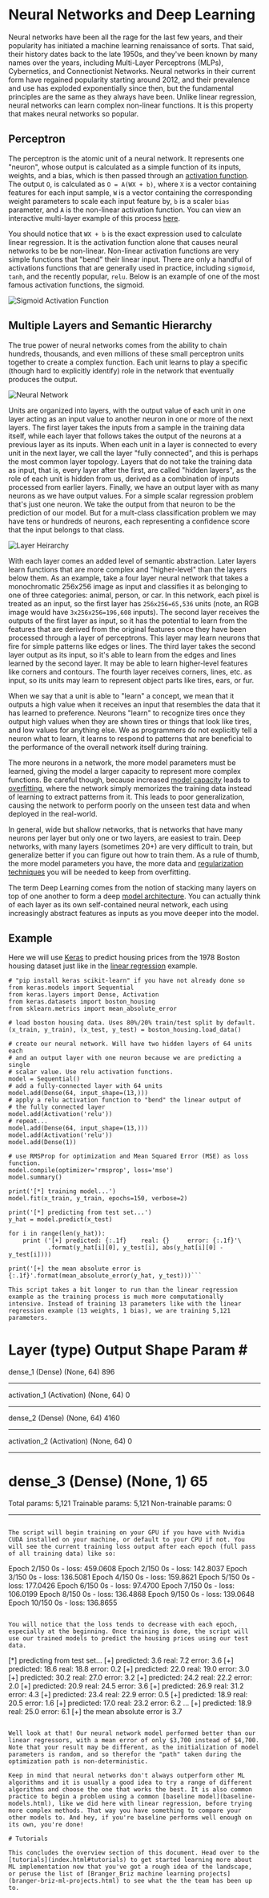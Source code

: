 # Neural Networks and Deep Learning

Neural networks have been all the rage for the last few years, and their popularity has initiated a machine learning renaissance of sorts. That said, their history dates back to the late 1950s, and they've been known by many names over the years, including Multi-Layer Perceptrons (MLPs), Cybernetics, and Connectionist Networks. Neural networks in their current form have regained popularity starting around 2012, and their prevalence and use has exploded exponentially since then, but the fundamental principles are the same as they always have been. Unlike linear regression, neural networks can learn complex non-linear functions. It is this property that makes neural networks so popular. 

## Perceptron

The perceptron is the atomic unit of a neural network. It represents one "neuron", whose output is calculated as a simple function of its inputs, weights, and a bias, which is then passed through an [activation function](https://machinelearningonline.blog/2017/06/21/activation-functions/). The output `O`, is calculated as `O = A(WX + b)`, where `X` is a vector containing features for each input sample, `W` is a vector containing the corresponding weight parameters to scale each input feature by, `b` is a scaler `bias` parameter, and `A` is the non-linear activation function. You can view an interactive multi-layer example of this process [here](https://ml4a.github.io/demos/simple_forward_pass/).

You should notice that `WX + b` is the exact expression used to calculate linear regression. It is the activation function alone that causes neural networks to be be non-linear. Non-linear activation functions are very simple functions that "bend" their linear input. There are only a handful of activations functions that are generally used in practice, including `sigmoid`, `tanh`, and the recently popular, `relu`. Below is an example of one of the most famous activation functions, the sigmoid. 

![Sigmoid Activation Function](images/sigmoid.gif)

## Multiple Layers and Semantic Hierarchy

The true power of neural networks comes from the ability to chain hundreds, thousands, and even millions of these small perceptron units together to create a complex function. Each unit learns to play a specific (though hard to explicitly identify) role in the network that eventually produces the output. 

![Neural Network](images/nn.png)

Units are organized into layers, with the output value of each unit in one layer acting as an input value to another neuron in one or more of the next layers. The first layer takes the inputs from a sample in the training data itself, while each layer that follows takes the output of the neurons at a previous layer as its inputs. When each unit in a layer is connected to every unit in the next layer, we call the layer "fully connected", and this is perhaps the most common layer topology. Layers that do not take the training data as input, that is, every layer after the first, are called "hidden layers", as the role of each unit is hidden from us, derived as a combination of inputs processed from earlier layers. Finally, we have an output layer with as many neurons as we have output values. For a simple scalar regression problem that's just one neuron. We take the output from that neuron to be the prediction of our model. But for a mult-class classification problem we may have tens or hundreds of neurons, each representing a confidence score that the input belongs to that class.

![Layer Heirarchy](images/layer-heirarchy.png)

With each layer comes an added level of semantic abstraction. Later layers learn functions that are more complex and "higher-level" than the layers below them. As an example, take a four layer neural network that takes a monochromatic 256x256 image as input and classifies it as belonging to one of three categories: animal, person, or car. In this network, each pixel is treated as an input, so the first layer has `256x256=65,536` units (note, an RGB image would have `3x256x256=196,608` inputs). The second layer receives the outputs of the first layer as input, so it has the potential to learn from the features that are derived from the original features once they have been processed through a layer of perceptrons. This layer may learn neurons that fire for simple patterns like edges or lines. The third layer takes the second layer output as its input, so it's able to learn from the edges and lines learned by the second layer. It may be able to learn higher-level features like corners and contours. The fourth layer receives corners, lines, etc. as input, so its units may learn to represent object parts like tires, ears, or fur. 

When we say that a unit is able to "learn" a concept, we mean that it outputs a high value when it receives an input that resembles the data that it has learned to preference. Neurons "learn" to recognize tires once they output high values when they are shown tires or things that look like tires, and low values for anything else. We as programmers do not explicitly tell a neuron what to learn, it learns to respond to patterns that are beneficial to the performance of the overall network itself during training.

The more neurons in a network, the more model parameters must be learned, giving the model a larger capacity to represent more complex functions. Be careful though, because increased [model capacity](https://stats.stackexchange.com/questions/312424/what-is-the-capacity-of-a-machine-learning-model) leads to [overfitting](overfitting-and-underfitting.html), where the network simply memorizes the training data instead of learning to extract patterns from it. This leads to poor generalization, causing the network to perform poorly on the unseen test data and when deployed in the real-world.

In general, wide but shallow networks, that is networks that have many neurons per layer but only one or two layers, are easiest to train. Deep networks, with many layers (sometimes 20+) are very difficult to train, but generalize better if you can figure out how to train them. As a rule of thumb, the more model parameters you have, the more data and [regularization techniques](regularization.html) you will be needed to keep from overfitting.

The term Deep Learning comes from the notion of stacking many layers on top of one another to form a deep [model architecture](model-architecture.html). You can actually think of each layer as its own self-contained neural network, each using increasingly abstract features as inputs as you move deeper into the model.

## Example

Here we will use [Keras](https://keras.io) to predict housing prices from the 1978 Boston housing dataset just like in the [linear regression](linear-regression.html) example.

```
# "pip install keras scikit-learn" if you have not already done so
from keras.models import Sequential
from keras.layers import Dense, Activation
from keras.datasets import boston_housing
from sklearn.metrics import mean_absolute_error

# load boston housing data. Uses 80%/20% train/test split by default.
(x_train, y_train), (x_test, y_test) = boston_housing.load_data()

# create our neural network. Will have two hidden layers of 64 units each
# and an output layer with one neuron because we are predicting a single 
# scalar value. Use relu activation functions.
model = Sequential()
# add a fully-connected layer with 64 units
model.add(Dense(64, input_shape=(13,)))
# apply a relu activation function to "bend" the linear output of
# the fully connected layer
model.add(Activation('relu'))
# repeat...
model.add(Dense(64, input_shape=(13,)))
model.add(Activation('relu'))
model.add(Dense(1))

# use RMSProp for optimization and Mean Squared Error (MSE) as loss function.
model.compile(optimizer='rmsprop', loss='mse')
model.summary()

print('[*] training model...')
model.fit(x_train, y_train, epochs=150, verbose=2)

print('[*] predicting from test set...')
y_hat = model.predict(x_test)

for i in range(len(y_hat)):
	print ('[+] predicted: {:.1f}    real: {}     error: {:.1f}'\
		   .format(y_hat[i][0], y_test[i], abs(y_hat[i][0] - y_test[i])))

print('[+] the mean absolute error is {:.1f}'.format(mean_absolute_error(y_hat, y_test)))```

This script takes a bit longer to run than the linear regression example as the training process is much more computationally intensive. Instead of training 13 parameters like with the linear regression example (13 weights, 1 bias), we are training 5,121 parameters. 

```
Layer (type)                 Output Shape              Param #   
=================================================================
dense_1 (Dense)              (None, 64)                896       
_________________________________________________________________
activation_1 (Activation)    (None, 64)                0         
_________________________________________________________________
dense_2 (Dense)              (None, 64)                4160      
_________________________________________________________________
activation_2 (Activation)    (None, 64)                0         
_________________________________________________________________
dense_3 (Dense)              (None, 1)                 65        
=================================================================
Total params: 5,121
Trainable params: 5,121
Non-trainable params: 0
_________________________________________________________________
```

The script will begin training on your GPU if you have with Nvidia CUDA installed on your machine, or default to your CPU if not. You will see the current training loss output after each epoch (full pass of all training data) like so:

```
Epoch 2/150
0s - loss: 459.0608
Epoch 2/150
0s - loss: 142.8037
Epoch 3/150
0s - loss: 136.5081
Epoch 4/150
0s - loss: 159.8621
Epoch 5/150
0s - loss: 177.0426
Epoch 6/150
0s - loss: 97.4700
Epoch 7/150
0s - loss: 106.0199
Epoch 8/150
0s - loss: 136.4868
Epoch 9/150
0s - loss: 139.0648
Epoch 10/150
0s - loss: 136.8655
```

You will notice that the loss tends to decrease with each epoch, especially at the beginning. Once training is done, the script will use our trained models to predict the housing prices using our test data.

```
[*] predicting from test set...
[+] predicted: 3.6    real: 7.2     error: 3.6
[+] predicted: 18.6    real: 18.8     error: 0.2
[+] predicted: 22.0    real: 19.0     error: 3.0
[+] predicted: 30.2    real: 27.0     error: 3.2
[+] predicted: 24.2    real: 22.2     error: 2.0
[+] predicted: 20.9    real: 24.5     error: 3.6
[+] predicted: 26.9    real: 31.2     error: 4.3
[+] predicted: 23.4    real: 22.9     error: 0.5
[+] predicted: 18.9    real: 20.5     error: 1.6
[+] predicted: 17.0    real: 23.2     error: 6.2
...
[+] predicted: 18.9    real: 25.0     error: 6.1
[+] the mean absolute error is 3.7
```

Well look at that! Our neural network model performed better than our linear regressors, with a mean error of only $3,700 instead of $4,700. Note that your result may be different, as the initialization of model parameters is random, and so therefor the "path" taken during the optimization path is non-deterministic.

Keep in mind that neural networks don't always outperform other ML algorithms and it is usually a good idea to try a range of different algorithms and choose the one that works the best. It is also common practice to begin a problem using a common [baseline model](baseline-models.html), like we did here with linear regression, before trying more complex methods. That way you have something to compare your other models to. And hey, if you're baseline performs well enough on its own, you're done!

# Tutorials

This concludes the overview section of this document. Head over to the [tutorials](index.html#tutorials) to get started learning more about ML implementation now that you've got a rough idea of the landscape, or peruse the list of [Branger_Briz machine learning projects](branger-briz-ml-projects.html) to see what the the team has been up to.
